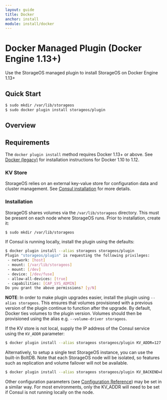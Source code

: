 ```yaml
---
layout: guide
title: Docker
anchor: install
module: install/docker
---
```


# Docker Managed Plugin (Docker Engine 1.13+)

Use the StorageOS managed plugin to install StorageOS on Docker Engine 1.13+

## Quick Start

```bash
$ sudo mkdir /var/lib/storageos
$ sudo docker plugin install storageos/plugin
```

## Overview

## Requirements

The `docker plugin install` method requires Docker 1.13+ or above.  See
[Docker (legacy)](container.html) for installation instructions for
Docker 1.10 to 1.12.

### KV Store

StorageOS relies on an external key-value store for configuration data and cluster
management.  See [Consul installation](consul.html) for more details.

### Installation

StorageOS shares volumes via the `/var/lib/storageos` directory.  This must be
present on each node where StorageOS runs.  Prior to installation, create it:

```bash
$ sudo mkdir /var/lib/storageos
```

If Consul is running locally, install the plugin using the defaults:

```bash
$ docker plugin install --alias storageos storageos/plugin
Plugin "storageos/plugin" is requesting the following privileges:
 - network: [host]
 - mount: [/var/lib/storageos]
 - mount: [/dev]
 - device: [/dev/fuse]
 - allow-all-devices: [true]
 - capabilities: [CAP_SYS_ADMIN]
Do you grant the above permissions? [y/N]
```

**NOTE**:  In order to make plugin upgrades easier, install the plugin using
`--alias storageos`.  This ensures that volumes provisioned with a previous
version of the plugin continue to function after the upgrade.  By default,
Docker ties volumes to the plugin version.  Volumes should then be provisioned
using the alias e.g. `--volume-driver storageos`.

If the KV store is not local, supply the IP address of the Consul service using
the `KV_ADDR` parameter:

```bash
$ docker plugin install --alias storageos storageos/plugin KV_ADDR=127.0.0.1:8500
```

Alternatively, to setup a single test StorageOS instance, you can use the
built-in BoltDB.  Note that each StorageOS node will be isolated, so features
such as replication and volume failover will not be available.

```bash
$ docker plugin install --alias storageos storageos/plugin KV_BACKEND=boltdb
```

Other configuration parameters (see [Configuration Reference](../reference/configuration.html))
may be set in a similar way.  For most environments, only the KV_ADDR will need
to be set if Consul is not running locally on the node.
